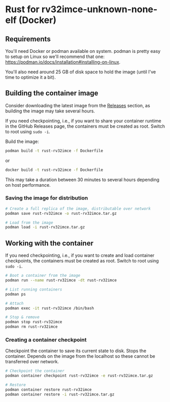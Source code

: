 # Rust for rv32imce-unknown-none-elf (Docker)

## Requirements

You'll need Docker or podman available on system. podman is pretty easy to setup on Linux so we'll recommend that one: <https://podman.io/docs/installation#installing-on-linux>.

You'll also need around 25 GB of disk space to hold the image (until I've time to optimize it a bit).

## Building the container image

Consider downloading the latest image from the [Releases](https://github.com/soc-hub-fi/rust-rv32imce-docker/releases)  section, as building the image may take several hours.

If you need checkpointing, i.e., if you want to share your container runtime in the GitHub Releases
page, the containers must be created as root. Switch to root using `sudo -i`.

Build the image:

```sh
podman build -t rust-rv32imce -f Dockerfile
```

or

```sh
docker build -t rust-rv32imce -f Dockerfile
```

This may take a duration between 30 minutes to several hours depending on host performance.

### Saving the image for distribution

```sh
# Create a full replica of the image, distributable over network
podman save rust-rv32imce -o rust-rv32imce.tar.gz

# Load from the image
podman load -i rust-rv32imce.tar.gz
```

## Working with the container

If you need checkpointing, i.e., if you want to create and load container checkpoints, the
containers must be created as root. Switch to root using `sudo -i`.

```sh
# Boot a container from the image
podman run --name rust-rv32imce -dt rust-rv32imce

# List running containers
podman ps

# Attach
podman exec -it rust-rv32imce /bin/bash

# Stop & remove
podman stop rust-rv32imce
podman rm rust-rv32imce
```

### Creating a container checkpoint

Checkpoint the container to save its current state to disk. Stops the container. Depends on the
image from the localhost so these cannot be transferred over network.

```sh
# Checkpoint the container
podman container checkpoint rust-rv32imce -e rust-rv32imce.tar.gz

# Restore
podman container restore rust-rv32imce
podman container restore -i rust-rv32imce.tar.gz
```
